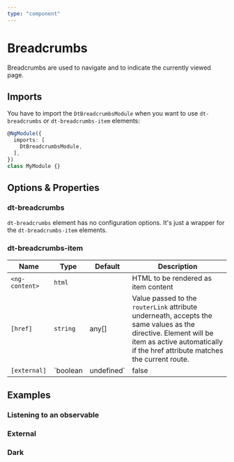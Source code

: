 ```yaml
---
type: "component"
---
```


# Breadcrumbs

<docs-source-example example="DefaultBreadcrumbsExampleComponent"></docs-source-example>

Breadcrumbs are used to navigate and to indicate the currently viewed page.

## Imports

You have to import the `DtBreadcrumbsModule` when you want to use `dt-breadcrumbs` or `dt-breadcrumbs-item` elements:

```typescript
@NgModule({
  imports: [
    DtBreadcrumbsModule,
  ],
})
class MyModule {}
```

## Options & Properties

### dt-breadcrumbs

`dt-breadcrumbs` element has no configuration options. It's just a wrapper for the `dt-breadcrumbs-item` elements.

### dt-breadcrumbs-item

| Name | Type | Default | Description |
| --- | --- | --- | --- |
| `<ng-content>` | `html` | | HTML to be rendered as item content |
| `[href]` | `string` | any[] | Value passed to the `routerLink` attribute underneath, accepts the same values as the directive. Element will be item as active automatically if the href attribute matches the current route. |
| `[external]` | `boolean | undefined` | false | If empty or truthy parameter given, the `href` attribute will not be interpreted as internal router link but rather as en external href |

## Examples

### Listening to an observable

<docs-source-example example="ObservableBreadcrumbsExampleComponent"></docs-source-example>

### External

<docs-source-example example="ExternalBreadcrumbsExampleComponent"></docs-source-example>

### Dark

<docs-source-example example="DarkBreadcrumbsExampleComponent" themedark="true"></docs-source-example>

